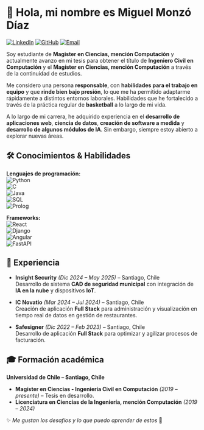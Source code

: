 # 👋 Hola, mi nombre es **Miguel Monzó Díaz**

[![LinkedIn](https://img.shields.io/badge/LinkedIn-Perfil-blue?logo=linkedin)](https://www.linkedin.com/in/miguel-monzo-diaz)
[![GitHub](https://img.shields.io/badge/GitHub-mmonzodiaz-black?logo=github)](https://github.com/mmonzodiaz)
[![Email](https://img.shields.io/badge/Email-Contactar-red?logo=gmail)](mailto:miguelmonzodiaz@gmail.com)

Soy estudiante de **Magister en Ciencias, mención Computación** y actualmente avanzo en mi tesis para obtener el título de **Ingeniero Civil en Computación** y el **Magíster en Ciencias, mención Computación** a través de la continuidad de estudios.

Me considero una persona **responsable**, con **habilidades para el trabajo en equipo** y que **rinde bien bajo presión**, lo que me ha permitido adaptarme rápidamente a distintos entornos laborales. Habilidades que he fortalecido a través de la práctica regular de **basketball** a lo largo de mi vida.

A lo largo de mi carrera, he adquirido experiencia en el **desarrollo de aplicaciones web**, **ciencia de datos**, **creación de software a medida** y **desarrollo de algunos módulos de IA**. Sin embargo, siempre estoy abierto a explorar nuevas áreas.

## 🛠 Conocimientos & Habilidades  

**Lenguajes de programación:**  
![Python](https://img.shields.io/badge/Python-3776AB?logo=python&logoColor=white)  
![C](https://img.shields.io/badge/C-A8B9CC?logo=c&logoColor=white)  
![Java](https://img.shields.io/badge/Java-007396?logo=java&logoColor=white)  
![SQL](https://img.shields.io/badge/SQL-003B57?logo=database&logoColor=white)  
![Prolog](https://img.shields.io/badge/Prolog-000000?logo=prolog&logoColor=white)  

**Frameworks:**  
![React](https://img.shields.io/badge/React-20232A?logo=react&logoColor=61DAFB)  
![Django](https://img.shields.io/badge/Django-092E20?logo=django&logoColor=white)  
![Angular](https://img.shields.io/badge/Angular-DD0031?logo=angular&logoColor=white)  
![FastAPI](https://img.shields.io/badge/FastAPI-009688?logo=fastapi&logoColor=white)  

## 💼 Experiencia  

- **Insight Security** *(Dic 2024 – May 2025)* – Santiago, Chile  
  Desarrollo de sistema **CAD de seguridad municipal** con integración de **IA en la nube** y dispositivos **IoT**.

- **IC Novatio** *(Mar 2024 – Jul 2024)* – Santiago, Chile  
  Creación de aplicación **Full Stack** para administración y visualización en tiempo real de datos en gestión de restaurantes.

- **Safesigner** *(Dic 2022 – Feb 2023)* – Santiago, Chile  
  Desarrollo de aplicación **Full Stack** para optimizar y agilizar procesos de facturación.


## 🎓 Formación académica  

**Universidad de Chile – Santiago, Chile**  
- **Magíster en Ciencias - Ingeniería Civil en Computación** *(2019 – presente)* – Tesis en desarrollo.  
- **Licenciatura en Ciencias de la Ingeniería, mención Computación** *(2019 – 2024)*  

✨ *Me gustan los desafíos y lo que puedo aprender de estos* 🚀

